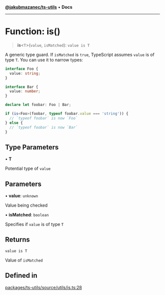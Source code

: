 [**@jakubmazanec/ts-utils**](../README.md) • **Docs**

---

# Function: is()

> **is**\<`T`\>(`value`, `isMatched`): `value is T`

A generic type guard. If `isMatched` is `true`, TypeScript assumes `value` is of type `T`. You can
use it to narrow types:

```TypeScript
interface Foo {
  value: string;
}

interface Bar {
  value: number;
}

declare let foobar: Foo | Bar;

if (is<Foo>(foobar, typeof foobar.value === 'string')) {
  // `typeof foobar` is now `Foo`
} else {
  // `typeof foobar` is now `Bar`
}
```

## Type Parameters

• **T**

Potential type of `value`

## Parameters

• **value**: `unknown`

Value being checked

• **isMatched**: `boolean`

Specifies if `value` is of type `T`

## Returns

`value is T`

Value of `isMatched`

## Defined in

[packages/ts-utils/source/utils/is.ts:28](https://github.com/jakubmazanec/tools/blob/053e1fea9cfce27a70a78b00a30cdd281cb0a72b/packages/ts-utils/source/utils/is.ts#L28)
